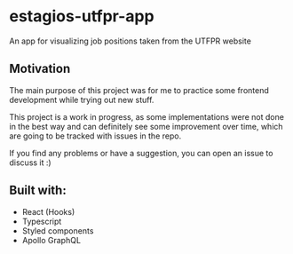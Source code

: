 # estagios-utfpr-app

An app for visualizing job positions taken from the UTFPR website

## Motivation

The main purpose of this project was for me to practice some frontend development while trying out new
stuff.

This project is a work in progress, as some implementations were not done in the best way and can definitely see 
some improvement over time, which are going to be tracked with issues in the repo.

If you find any problems or have a suggestion, you can open an issue to discuss it :)

## Built with:

- React (Hooks)
- Typescript
- Styled components
- Apollo GraphQL
